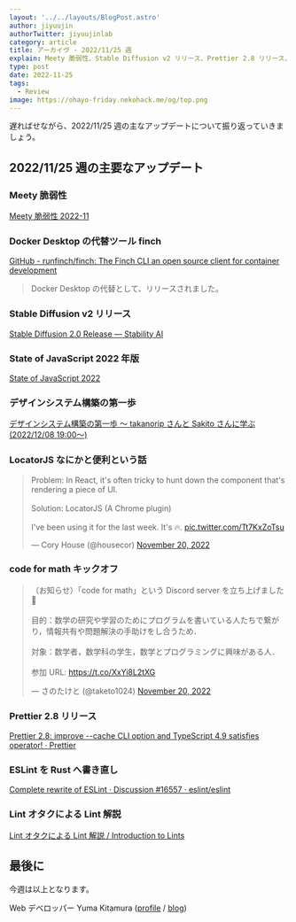```yaml
---
layout: '../../layouts/BlogPost.astro'
author: jiyuujin
authorTwitter: jiyuujinlab
category: article
title: アーカイヴ - 2022/11/25 週
explain: Meety 脆弱性、Stable Diffusion v2 リリース、Prettier 2.8 リリース、ESLint を Rust へ書き直し
type: post
date: 2022-11-25
tags:
  - Review
image: https://ohayo-friday.nekohack.me/og/top.png
---
```


遅ればせながら、2022/11/25 週の主なアップデートについて振り返っていきましょう。

## 2022/11/25 週の主要なアップデート

### Meety 脆弱性

[Meety 脆弱性 2022-11](https://gist.github.com/mala/39650fd9cb41bf58d305a8b311b31ff1)

### Docker Desktop の代替ツール finch

[GitHub - runfinch/finch: The Finch CLI an open source client for container development](https://github.com/runfinch/finch)

> Docker Desktop の代替として、リリースされました。

### Stable Diffusion v2 リリース

[Stable Diffusion 2.0 Release — Stability AI](https://stability.ai/blog/stable-diffusion-v2-release)

### State of JavaScript 2022 年版

[State of JavaScript 2022](https://survey.devographics.com/survey/state-of-js/2022)

### デザインシステム構築の第一歩

[デザインシステム構築の第一歩 〜 takanorip さんと Sakito さんに学ぶ (2022/12/08 19:00〜)](https://findy.connpass.com/event/267065/)

### LocatorJS なにかと便利という話

<blockquote class="twitter-tweet"><p lang="en" dir="ltr">Problem: In React, it&#39;s often tricky to hunt down the component that&#39;s rendering a piece of UI.<br><br>Solution: LocatorJS (A Chrome plugin)<br><br>I&#39;ve been using it for the last week. It&#39;s 🔥. <a href="https://t.co/Tt7KxZoTsu">pic.twitter.com/Tt7KxZoTsu</a></p>&mdash; Cory House (@housecor) <a href="https://twitter.com/housecor/status/1594348217625628674?ref_src=twsrc%5Etfw">November 20, 2022</a></blockquote> <script async src="https://platform.twitter.com/widgets.js" charset="utf-8"></script>

### code for math キックオフ

<blockquote class="twitter-tweet"><p lang="ja" dir="ltr">（お知らせ）「code for math」という Discord server を立ち上げました📢<br><br>目的：数学の研究や学習のためにプログラムを書いている人たちで繋がり，情報共有や問題解決の手助けをし合うため．<br><br>対象：数学者，数学科の学生，数学とプログラミングに興味がある人．<br><br>参加 URL: <a href="https://t.co/XxYi8L2tXG">https://t.co/XxYi8L2tXG</a></p>&mdash; さのたけと (@taketo1024) <a href="https://twitter.com/taketo1024/status/1594471697109094400?ref_src=twsrc%5Etfw">November 20, 2022</a></blockquote> <script async src="https://platform.twitter.com/widgets.js" charset="utf-8"></script>

### Prettier 2.8 リリース

[Prettier 2.8: improve --cache CLI option and TypeScript 4.9 satisfies operator! · Prettier](https://prettier.io/blog/2022/11/23/2.8.0.html)

### ESLint を Rust へ書き直し

[Complete rewrite of ESLint · Discussion #16557 · eslint/eslint](https://github.com/eslint/eslint/discussions/16557)

### Lint オタクによる Lint 解説

[Lint オタクによる Lint 解説 / Introduction to Lints](https://speakerdeck.com/orgachem/lintotakuniyorulintjie-shuo)

## 最後に

今週は以上となります。

Web デベロッパー Yuma Kitamura ([profile](https://yuma-kitamura.nekohack.me/) / [blog](https://blog.nekohack.me/))
